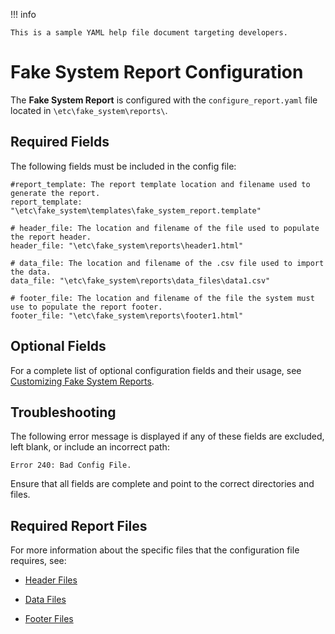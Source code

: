 !!! info
    
    This is a sample YAML help file document targeting developers.

# Fake System Report Configuration

The **Fake System Report** is configured with the `configure_report.yaml` file located in `\etc\fake_system\reports\`.

## Required Fields

The following fields must be included in the config file:

```text linenums="1"
#report_template: The report template location and filename used to generate the report.
report_template: "\etc\fake_system\templates\fake_system_report.template"

# header_file: The location and filename of the file used to populate the report header.
header_file: "\etc\fake_system\reports\header1.html"

# data_file: The location and filename of the .csv file used to import the data.
data_file: "\etc\fake_system\reports\data_files\data1.csv"

# footer_file: The location and filename of the file the system must use to populate the report footer.
footer_file: "\etc\fake_system\reports\footer1.html"
```

## Optional Fields

For a complete list of optional configuration fields and their usage, see [Customizing Fake System Reports](https://google.com).

## Troubleshooting

The following error message is displayed if any of these fields are excluded, left blank, or include an incorrect path:

```
Error 240: Bad Config File.
```

Ensure that all fields are complete and point to the correct directories and files.

## Required Report Files

For more information about the specific files that the configuration file requires, see:

-   [Header Files](https://google.com)

-   [Data Files](https://google.com)

-   [Footer Files](https://google.com)
